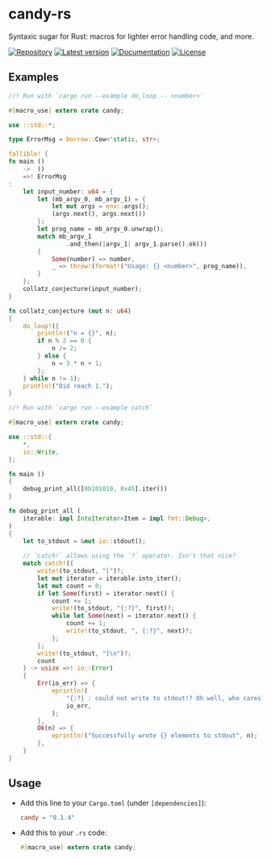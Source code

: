 # candy-rs
Syntaxic sugar for Rust: macros for lighter error handling code, and more.

[![Repository](https://img.shields.io/badge/repository-GitHub-brightgreen.svg)][Repository]
[![Latest version](https://img.shields.io/crates/v/candy.svg)][crates.io]
[![Documentation](https://docs.rs/candy/badge.svg)][Documentation]
[![License](https://img.shields.io/crates/l/candy.svg)](https://github.com/danielhenrymantilla/candy-rs#license)

## Examples
```rust
//! Run with `cargo run --example do_loop -- <number>`

#[macro_use] extern crate candy;

use ::std::*;

type ErrorMsg = borrow::Cow<'static, str>;

fallible! {
fn main ()
    ->  ()
    =>! ErrorMsg
:
    let input_number: u64 = {
        let (mb_argv_0, mb_argv_1) = {
            let mut args = env::args();
            (args.next(), args.next())
        };
        let prog_name = mb_argv_0.unwrap();
        match mb_argv_1
            	.and_then(|argv_1| argv_1.parse().ok())
        {
        	Some(number) => number,
        	_ => throw!(format!("Usage: {} <number>", prog_name)),
        }
    };
    collatz_conjecture(input_number);
}

fn collatz_conjecture (mut n: u64)
{
    do_loop!({
        println!("n = {}", n);
        if n % 2 == 0 {
            n /= 2;
        } else {
            n = 3 * n + 1;
        };
    } while n != 1);
    println!("Did reach 1.");
}
```

```rust
//! Run with `cargo run --example catch`

#[macro_use] extern crate candy;

use ::std::{
    *,
    io::Write,
};

fn main ()
{
    debug_print_all([0b101010, 0x45].iter())
}

fn debug_print_all (
    iterable: impl IntoIterator<Item = impl fmt::Debug>,
)
{
    let to_stdout = &mut io::stdout();
    
    // `catch!` allows using the `?` operator. Isn't that nice?
    match catch!({
        write!(to_stdout, "[")?;
        let mut iterator = iterable.into_iter();
        let mut count = 0;
        if let Some(first) = iterator.next() {
            count += 1;
            write!(to_stdout, "{:?}", first)?;
            while let Some(next) = iterator.next() {
                count += 1;
                write!(to_stdout, ", {:?}", next)?;
            };
        };
        write!(to_stdout, "]\n")?;
        count
    } -> usize =>! io::Error)
    {
        Err(io_err) => {
            eprintln!(
                "{:?} : could not write to stdout!? Oh well, who cares?",
                io_err,
            );
        },
        Ok(n) => {
            eprintln!("Successfully wrote {} elements to stdout", n);
        },
    }
}
```

## Usage

- Add this line to your `Cargo.toml` (under `[dependencies]`):
  ```toml
  candy = "0.1.4"
  ```

- Add this to your `.rs` code:
  ```rust
  #[macro_use] extern crate candy;
  ```

[Repository]: https://github.com/danielhenrymantilla/candy-rs
[Documentation]: https://docs.rs/candy/0.1.4/
[crates.io]: https://crates.io/crates/candy
